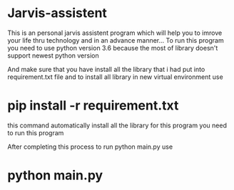 # Jarvis-assistent

This is an personal jarvis assistent program 
which will help you to imrove your life thru technology and in an advance manner...
To run this program you need to use python version 3.6 because the most of library doesn't support newest python version

And make sure that you have install all the library that i had put into requirement.txt file
and to install all library in new virtual environment 
use

# pip install -r requirement.txt
this command automatically install all the library for this program you need  to run this program

After completing this process to run python main.py 
use 
# python main.py

